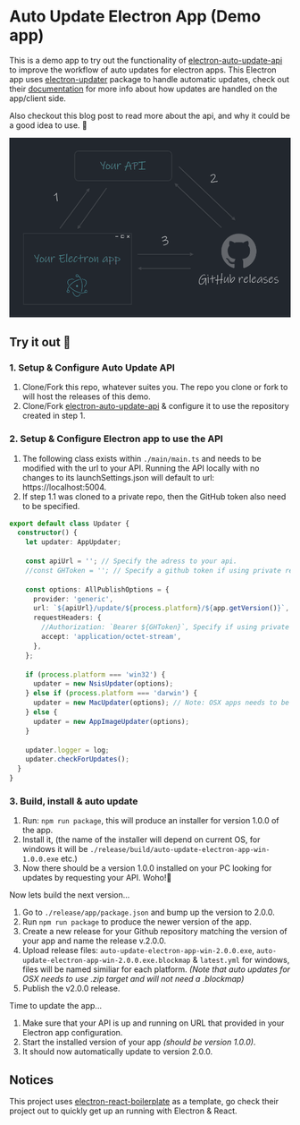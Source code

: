 # Auto Update Electron App (Demo app)

This is a demo app to try out the functionality of [electron-auto-update-api](https://github.com/st-knot-software/electron-auto-update-api) to improve the workflow of auto updates for electron apps. This Electron app uses [electron-updater](https://www.npmjs.com/package/electron-updater) package to handle automatic updates, check out their [documentation](https://www.electron.build/auto-update.html) for more info about how updates are handled on the app/client side.

Also checkout this blog post to read more about the api, and why it could be a good idea to use. 📖

![update flow](.erb/img/update-flow.png)

## Try it out 🚀

### 1. Setup & Configure Auto Update API

1. Clone/Fork this repo, whatever suites you. The repo you clone or fork to will host the releases of this demo.
2. Clone/Fork [electron-auto-update-api](https://github.com/st-knot-software/electron-auto-update-api) & configure it to use the repository created in step 1.

### 2. Setup & Configure Electron app to use the API

1. The following class exists within `./main/main.ts` and needs to be modified with the url to your API. Running the API locally with no changes to its launchSettings.json will default to url: https://localhost:5004.
2. If step 1.1 was cloned to a private repo, then the GitHub token also need to be specified.

```typescript
export default class Updater {
  constructor() {
    let updater: AppUpdater;

    const apiUrl = ''; // Specify the adress to your api.
    //const GHToken = ''; // Specify a github token if using private repository.

    const options: AllPublishOptions = {
      provider: 'generic',
      url: `${apiUrl}/update/${process.platform}/${app.getVersion()}`,
      requestHeaders: {
        //Authorization: `Bearer ${GHToken}`, Specify if using private repository.
        accept: 'application/octet-stream',
      },
    };

    if (process.platform === 'win32') {
      updater = new NsisUpdater(options);
    } else if (process.platform === 'darwin') {
      updater = new MacUpdater(options); // Note: OSX apps needs to be signed for auto updates to work.
    } else {
      updater = new AppImageUpdater(options);
    }

    updater.logger = log;
    updater.checkForUpdates();
  }
}
```

### 3. Build, install & auto update

1. Run: `npm run package`, this will produce an installer for version 1.0.0 of the app.
2. Install it, (the name of the installer will depend on current OS, for windows it will be `./release/build/auto-update-electron-app-win-1.0.0.exe` etc.)
3. Now there should be a version 1.0.0 installed on your PC looking for updates by requesting your API. Woho!🧨

Now lets build the next version...

1. Go to `./release/app/package.json` and bump up the version to 2.0.0.
2. Run `npm run package` to produce the newer version of the app.
3. Create a new release for your Github repository matching the version of your app and name the release v.2.0.0.
4. Upload release files: `auto-update-electron-app-win-2.0.0.exe`, `auto-update-electron-app-win-2.0.0.exe.blockmap` & `latest.yml` for windows, files will be named similiar for each platform. *(Note that auto updates for OSX needs to use .zip target and will not need a .blockmap)*
5. Publish the v2.0.0 release.

Time to update the app...

1. Make sure that your API is up and running on URL that provided in your Electron app configuration.
2. Start the installed version of your app *(should be version 1.0.0)*.
3. It should now automatically update to version 2.0.0.

## Notices

This project uses [electron-react-boilerplate](https://github.com/electron-react-boilerplate/electron-react-boilerplate) as a template, go check their project out to quickly get up an running with Electron & React.
